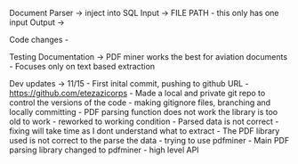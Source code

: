 Document Parser -> inject into SQL
    Input -> FILE PATH - this only has one input
    Output -> 


Code changes - 


Testing Documentation -> 
    PDF miner works the best for aviation documents - Focuses only on text based extraction

Dev updates -> 
11/15 - First inital commit, pushing to github URL - https://github.com/etezazicorps
        - Made a local and private git repo to control the versions of the code - making gitignore files, branching and locally committing
        - PDF parsing function does not work the library is too old to work - reworked to working condition
        - Parsed data is not correct - fixing will take time as I dont understand what to extract
        - The PDF library used is not correct to the parse the data - trying to use pdfminer
        - Main PDF parsing library changed to pdfminer - high level API
        
